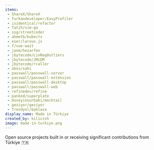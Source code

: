 ```yaml
---
items:
 - ShareX/ShareX
 - furkandeveloper/EasyProfiler
 - isidentical/refactor
 - fatih/vim-go
 - ssg/streetcoder
 - ahmetb/kubectx
 - eser/laroux.js
 - f/vue-wait
 - joom/hezarfen
 - jbytecode/LinRegOutliers
 - jbytecode/JMcDM
 - jbytecode/rcaller
 - obss/sahi
 - passwall/passwall-server
 - passwall/passwall-extension
 - passwall/passwall-desktop
 - passwall/passwall-web
 - refinedev/refine
 - pankod/superplate
 - Huseyinnurbaki/mocktail
 - geziyor/geziyor
 - Trendyol/baklava
display_name: Made in Türkiye
created_by: kiliczsh
image: made-in-turkiye.png
---
```

Open source projects built in or receiving significant contributions from Türkiye :tr:
